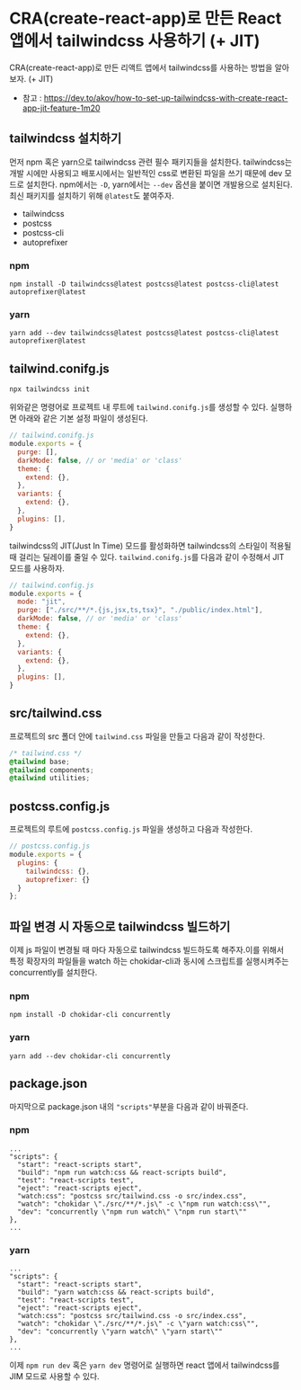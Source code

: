 # CRA(create-react-app)로 만든 React 앱에서 tailwindcss 사용하기 (+ JIT)

CRA(create-react-app)로 만든 리액트 앱에서 tailwindcss를 사용하는 방법을 알아보자. (+ JIT)

- 참고 : https://dev.to/akov/how-to-set-up-tailwindcss-with-create-react-app-jit-feature-1m20

## tailwindcss 설치하기

먼저 npm 혹은 yarn으로 tailwindcss 관련 필수 패키지들을 설치한다. tailwindcss는 개발 시에만 사용되고 배포시에서는 일반적인 css로 변환된 파일을 쓰기 때문에 dev 모드로 설치한다. npm에서는 `-D`, yarn에서는 `--dev` 옵션을 붙이면 개발용으로 설치된다. 최신 패키지를 설치하기 위해 `@latest`도 붙여주자.

- tailwindcss
- postcss
- postcss-cli
- autoprefixer

### npm 
```
npm install -D tailwindcss@latest postcss@latest postcss-cli@latest autoprefixer@latest
```

### yarn 
```
yarn add --dev tailwindcss@latest postcss@latest postcss-cli@latest autoprefixer@latest
```

## tailwind.conifg.js

```
npx tailwindcss init
```
위와같은 명령어로 프로젝트 내 루트에 `tailwind.conifg.js`를 생성할 수 있다. 실행하면 아래와 같은 기본 설정 파일이 생성된다.

```js
// tailwind.conifg.js
module.exports = {
  purge: [],
  darkMode: false, // or 'media' or 'class'
  theme: {
    extend: {},
  },
  variants: {
    extend: {},
  },
  plugins: [],
}
```

tailwindcss의 JIT(Just In Time) 모드를 활성화하면 tailwindcss의 스타일이 적용될 때 걸리는 딜레이를 줄일 수 있다. `tailwind.conifg.js`를 다음과 같이 수정해서 JIT 모드를 사용하자.

```js
// tailwind.config.js
module.exports = {
  mode: "jit",
  purge: ["./src/**/*.{js,jsx,ts,tsx}", "./public/index.html"],
  darkMode: false, // or 'media' or 'class'
  theme: {
    extend: {},
  },
  variants: {
    extend: {},
  },
  plugins: [],
}
```

## src/tailwind.css

프로젝트의 src 폴더 안에 `tailwind.css` 파일을 만들고 다음과 같이 작성한다.

```css
/* tailwind.css */
@tailwind base;
@tailwind components;
@tailwind utilities;
```

## postcss.config.js

프로젝트의 루트에 `postcss.config.js` 파일을 생성하고 다음과 작성한다.

```js
// postcss.config.js
module.exports = {
  plugins: { 
    tailwindcss: {}, 
    autoprefixer: {} 
  }
};
```

## 파일 변경 시 자동으로 tailwindcss 빌드하기 

이제 js 파일이 변경될 때 마다 자동으로 tailwindcss 빌드하도록 해주자.이를 위해서 특정 확장자의 파일들을 watch 하는 chokidar-cli과 동시에 스크립트를 실행시켜주는 concurrently를 설치한다.

### npm
```
npm install -D chokidar-cli concurrently
```

### yarn
```
yarn add --dev chokidar-cli concurrently
```

## package.json

마지막으로 package.json 내의 `"scripts"`부분을 다음과 같이 바꿔준다. 

### npm
```
...
"scripts": {
  "start": "react-scripts start",
  "build": "npm run watch:css && react-scripts build",
  "test": "react-scripts test",
  "eject": "react-scripts eject",
  "watch:css": "postcss src/tailwind.css -o src/index.css",
  "watch": "chokidar \"./src/**/*.js\" -c \"npm run watch:css\"",
  "dev": "concurrently \"npm run watch\" \"npm run start\""
},
...
```

### yarn
```
...
"scripts": {
  "start": "react-scripts start",
  "build": "yarn watch:css && react-scripts build",
  "test": "react-scripts test",
  "eject": "react-scripts eject",
  "watch:css": "postcss src/tailwind.css -o src/index.css",
  "watch": "chokidar \"./src/**/*.js\" -c \"yarn watch:css\"",
  "dev": "concurrently \"yarn watch\" \"yarn start\""
},
...
```

이제 `npm run dev` 혹은 `yarn dev` 명령어로 실행하면 react 앱에서 tailwindcss를 JIM 모드로 사용할 수 있다.


